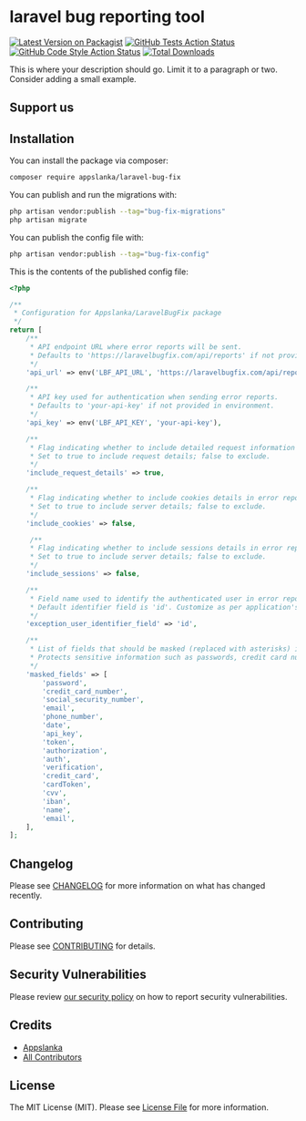 # laravel bug reporting tool

[![Latest Version on Packagist](https://img.shields.io/packagist/v/appslanka/laravel-bug-fix.svg?style=flat-square)](https://packagist.org/packages/appslanka/laravel-bug-fix)
[![GitHub Tests Action Status](https://img.shields.io/github/actions/workflow/status/appslanka/laravel-bug-fix/run-tests.yml?branch=main&label=tests&style=flat-square)](https://github.com/appslanka/laravel-bug-fix/actions?query=workflow%3Arun-tests+branch%3Amain)
[![GitHub Code Style Action Status](https://img.shields.io/github/actions/workflow/status/appslanka/laravel-bug-fix/fix-php-code-style-issues.yml?branch=main&label=code%20style&style=flat-square)](https://github.com/appslanka/laravel-bug-fix/actions?query=workflow%3A"Fix+PHP+code+style+issues"+branch%3Amain)
[![Total Downloads](https://img.shields.io/packagist/dt/appslanka/laravel-bug-fix.svg?style=flat-square)](https://packagist.org/packages/appslanka/laravel-bug-fix)

This is where your description should go. Limit it to a paragraph or two. Consider adding a small example.

## Support us
<!-- 
[<img src="https://github-ads.s3.eu-central-1.amazonaws.com/laravel-bug-fix.jpg?t=1" width="419px" />](https://spatie.be/github-ad-click/laravel-bug-fix)

We invest a lot of resources into creating [best in class open source packages](https://spatie.be/open-source). You can support us by [buying one of our paid products](https://spatie.be/open-source/support-us).

We highly appreciate you sending us a postcard from your hometown, mentioning which of our package(s) you are using. You'll find our address on [our contact page](https://spatie.be/about-us). We publish all received postcards on [our virtual postcard wall](https://spatie.be/open-source/postcards). -->

## Installation

You can install the package via composer:

```bash
composer require appslanka/laravel-bug-fix
```

You can publish and run the migrations with:

```bash
php artisan vendor:publish --tag="bug-fix-migrations"
php artisan migrate
```

You can publish the config file with:

```bash
php artisan vendor:publish --tag="bug-fix-config"
```

This is the contents of the published config file:

```php
<?php

/**
 * Configuration for Appslanka/LaravelBugFix package
 */
return [
    /**
     * API endpoint URL where error reports will be sent.
     * Defaults to 'https://laravelbugfix.com/api/reports' if not provided in environment.
     */
    'api_url' => env('LBF_API_URL', 'https://laravelbugfix.com/api/reports'),

    /**
     * API key used for authentication when sending error reports.
     * Defaults to 'your-api-key' if not provided in environment.
     */
    'api_key' => env('LBF_API_KEY', 'your-api-key'),

    /**
     * Flag indicating whether to include detailed request information in error reports.
     * Set to true to include request details; false to exclude.
     */
    'include_request_details' => true,

    /**
     * Flag indicating whether to include cookies details in error reports.
     * Set to true to include server details; false to exclude.
     */
    'include_cookies' => false,

     /**
     * Flag indicating whether to include sessions details in error reports.
     * Set to true to include server details; false to exclude.
     */
    'include_sessions' => false,

    /**
     * Field name used to identify the authenticated user in error reports.
     * Default identifier field is 'id'. Customize as per application's user identifier field.
     */
    'exception_user_identifier_field' => 'id',

    /**
     * List of fields that should be masked (replaced with asterisks) in error reports.
     * Protects sensitive information such as passwords, credit card numbers, etc.
     */
    'masked_fields' => [
        'password',
        'credit_card_number',
        'social_security_number',
        'email',
        'phone_number',
        'date',
        'api_key',
        'token',
        'authorization',
        'auth',
        'verification',
        'credit_card',
        'cardToken',
        'cvv',
        'iban',
        'name',
        'email',
    ],
];
```



## Changelog

Please see [CHANGELOG](CHANGELOG.md) for more information on what has changed recently.

## Contributing

Please see [CONTRIBUTING](CONTRIBUTING.md) for details.

## Security Vulnerabilities

Please review [our security policy](../../security/policy) on how to report security vulnerabilities.

## Credits

- [Appslanka](https://github.com/appslanka)
- [All Contributors](../../contributors)

## License

The MIT License (MIT). Please see [License File](LICENSE.md) for more information.
